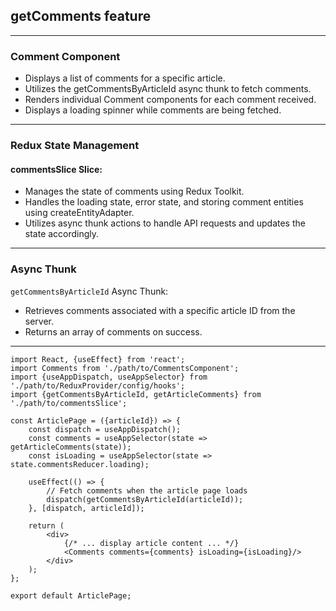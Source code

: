## getComments feature

----

### Comment Component

- Displays a list of comments for a specific article.
- Utilizes the getCommentsByArticleId async thunk to fetch comments.
- Renders individual Comment components for each comment received.
- Displays a loading spinner while comments are being fetched.

---

### Redux State Management

#### commentsSlice Slice:

- Manages the state of comments using Redux Toolkit.
- Handles the loading state, error state, and storing comment entities using createEntityAdapter.
- Utilizes async thunk actions to handle API requests and updates the state accordingly.

----

### Async Thunk

`getCommentsByArticleId` Async Thunk:

- Retrieves comments associated with a specific article ID from the server.
- Returns an array of comments on success.

----

```tsx
import React, {useEffect} from 'react';
import Comments from './path/to/CommentsComponent';
import {useAppDispatch, useAppSelector} from './path/to/ReduxProvider/config/hooks';
import {getCommentsByArticleId, getArticleComments} from './path/to/commentsSlice';

const ArticlePage = ({articleId}) => {
    const dispatch = useAppDispatch();
    const comments = useAppSelector(state => getArticleComments(state));
    const isLoading = useAppSelector(state => state.commentsReducer.loading);

    useEffect(() => {
        // Fetch comments when the article page loads
        dispatch(getCommentsByArticleId(articleId));
    }, [dispatch, articleId]);

    return (
        <div>
            {/* ... display article content ... */}
            <Comments comments={comments} isLoading={isLoading}/>
        </div>
    );
};

export default ArticlePage;

```
